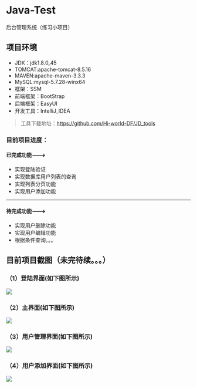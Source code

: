 # Java-Test
后台管理系统（练习小项目）
## 项目环境
* JDK：jdk1.8.0_45
* TOMCAT:apache-tomcat-8.5.16
* MAVEN:apache-maven-3.3.3
* MySQL:mysql-5.7.28-winx64
* 框架：SSM
* 前端框架：BootStrap
* 后端框架：EasyUI
* 开发工具：IntelliJ_IDEA
> 工具下载地址：<https://github.com/Hi-world-DF/JD_tools>
### 目前项目进度：
#### 已完成功能--->
* 实现登陆验证
* 实现数据库用户列表的查询
* 实现列表分页功能
* 实现用户添加功能
*****
#### 待完成功能--->
* 实现用户删除功能
* 实现用户编辑功能
* 根据条件查询。。。

## 目前项目截图（未完待续。。。）
### （1）登陆界面(如下图所示)
![](https://github.com/Hi-world-DF/Java-Test/blob/master/imgs/login.png)
### （2）主界面(如下图所示)
![](https://github.com/Hi-world-DF/Java-Test/blob/master/imgs/index.png)
### （3）用户管理界面(如下图所示)
![](https://github.com/Hi-world-DF/Java-Test/blob/master/imgs/userList.png)
### （4）用户添加界面(如下图所示)
![](https://github.com/Hi-world-DF/Java-Test/blob/master/imgs/add.png)
